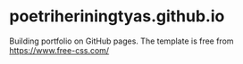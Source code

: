 # poetriheriningtyas.github.io
Building portfolio on GitHub pages. The template is free from https://www.free-css.com/
